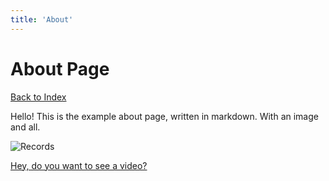 ```yaml
---
title: 'About'
---
```


# About Page

[Back to Index](/)

Hello! This is the example about page, written in markdown. With an image and all.

![Records](/images/records.jpg)

[Hey, do you want to see a video?](/video)

